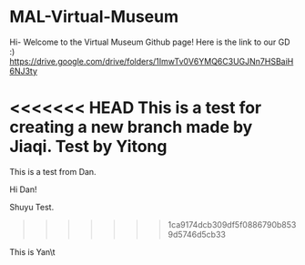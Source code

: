 # MAL-Virtual-Museum

Hi- Welcome to the Virtual Museum Github page! 
Here is the link to our GD :) https://drive.google.com/drive/folders/1ImwTv0V6YMQ6C3UGJNn7HSBaiH6NJ3ty

<<<<<<< HEAD
This is a test for creating a new branch made by Jiaqi.
Test by Yitong
=======
This is a test from Dan.

Hi Dan!


Shuyu Test.
>>>>>>> 1ca9174dcb309df5f0886790b8539d5746d5cb33

This is Yan\t